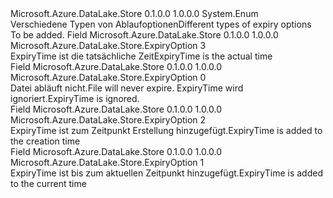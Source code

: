 <Type Name="ExpiryOption" FullName="Microsoft.Azure.DataLake.Store.ExpiryOption">
  <TypeSignature Language="C#" Value="public enum ExpiryOption" />
  <TypeSignature Language="ILAsm" Value=".class public auto ansi sealed ExpiryOption extends System.Enum" />
  <TypeSignature Language="DocId" Value="T:Microsoft.Azure.DataLake.Store.ExpiryOption" />
  <TypeSignature Language="VB.NET" Value="Public Enum ExpiryOption" />
  <TypeSignature Language="F#" Value="type ExpiryOption = " />
  <AssemblyInfo>
    <AssemblyName>Microsoft.Azure.DataLake.Store</AssemblyName>
    <AssemblyVersion>0.1.0.0</AssemblyVersion>
    <AssemblyVersion>1.0.0.0</AssemblyVersion>
  </AssemblyInfo>
  <Base>
    <BaseTypeName>System.Enum</BaseTypeName>
  </Base>
  <Docs>
    <summary>
            <span data-ttu-id="72e10-101">Verschiedene Typen von Ablaufoptionen</span><span class="sxs-lookup"><span data-stu-id="72e10-101">Different types of expiry options</span></span>
            </summary>
    <remarks>To be added.</remarks>
  </Docs>
  <Members>
    <Member MemberName="Absolute">
      <MemberSignature Language="C#" Value="Absolute" />
      <MemberSignature Language="ILAsm" Value=".field public static literal valuetype Microsoft.Azure.DataLake.Store.ExpiryOption Absolute = int32(3)" />
      <MemberSignature Language="DocId" Value="F:Microsoft.Azure.DataLake.Store.ExpiryOption.Absolute" />
      <MemberSignature Language="VB.NET" Value="Absolute" />
      <MemberSignature Language="F#" Value="Absolute = 3" Usage="Microsoft.Azure.DataLake.Store.ExpiryOption.Absolute" />
      <MemberType>Field</MemberType>
      <AssemblyInfo>
        <AssemblyName>Microsoft.Azure.DataLake.Store</AssemblyName>
        <AssemblyVersion>0.1.0.0</AssemblyVersion>
        <AssemblyVersion>1.0.0.0</AssemblyVersion>
      </AssemblyInfo>
      <ReturnValue>
        <ReturnType>Microsoft.Azure.DataLake.Store.ExpiryOption</ReturnType>
      </ReturnValue>
      <MemberValue>3</MemberValue>
      <Docs>
        <summary>
            <span data-ttu-id="72e10-102">ExpiryTime ist die tatsächliche Zeit</span><span class="sxs-lookup"><span data-stu-id="72e10-102">ExpiryTime is the actual time</span></span>
            </summary>
      </Docs>
    </Member>
    <Member MemberName="NeverExpire">
      <MemberSignature Language="C#" Value="NeverExpire" />
      <MemberSignature Language="ILAsm" Value=".field public static literal valuetype Microsoft.Azure.DataLake.Store.ExpiryOption NeverExpire = int32(0)" />
      <MemberSignature Language="DocId" Value="F:Microsoft.Azure.DataLake.Store.ExpiryOption.NeverExpire" />
      <MemberSignature Language="VB.NET" Value="NeverExpire" />
      <MemberSignature Language="F#" Value="NeverExpire = 0" Usage="Microsoft.Azure.DataLake.Store.ExpiryOption.NeverExpire" />
      <MemberType>Field</MemberType>
      <AssemblyInfo>
        <AssemblyName>Microsoft.Azure.DataLake.Store</AssemblyName>
        <AssemblyVersion>0.1.0.0</AssemblyVersion>
        <AssemblyVersion>1.0.0.0</AssemblyVersion>
      </AssemblyInfo>
      <ReturnValue>
        <ReturnType>Microsoft.Azure.DataLake.Store.ExpiryOption</ReturnType>
      </ReturnValue>
      <MemberValue>0</MemberValue>
      <Docs>
        <summary>
            <span data-ttu-id="72e10-103">Datei abläuft nicht.</span><span class="sxs-lookup"><span data-stu-id="72e10-103">File will never expire.</span></span> <span data-ttu-id="72e10-104">ExpiryTime wird ignoriert.</span><span class="sxs-lookup"><span data-stu-id="72e10-104">ExpiryTime is ignored.</span></span>
            </summary>
      </Docs>
    </Member>
    <Member MemberName="RelativeToCreationDate">
      <MemberSignature Language="C#" Value="RelativeToCreationDate" />
      <MemberSignature Language="ILAsm" Value=".field public static literal valuetype Microsoft.Azure.DataLake.Store.ExpiryOption RelativeToCreationDate = int32(2)" />
      <MemberSignature Language="DocId" Value="F:Microsoft.Azure.DataLake.Store.ExpiryOption.RelativeToCreationDate" />
      <MemberSignature Language="VB.NET" Value="RelativeToCreationDate" />
      <MemberSignature Language="F#" Value="RelativeToCreationDate = 2" Usage="Microsoft.Azure.DataLake.Store.ExpiryOption.RelativeToCreationDate" />
      <MemberType>Field</MemberType>
      <AssemblyInfo>
        <AssemblyName>Microsoft.Azure.DataLake.Store</AssemblyName>
        <AssemblyVersion>0.1.0.0</AssemblyVersion>
        <AssemblyVersion>1.0.0.0</AssemblyVersion>
      </AssemblyInfo>
      <ReturnValue>
        <ReturnType>Microsoft.Azure.DataLake.Store.ExpiryOption</ReturnType>
      </ReturnValue>
      <MemberValue>2</MemberValue>
      <Docs>
        <summary>
            <span data-ttu-id="72e10-105">ExpiryTime ist zum Zeitpunkt Erstellung hinzugefügt.</span><span class="sxs-lookup"><span data-stu-id="72e10-105">ExpiryTime is added to the creation time</span></span>
            </summary>
      </Docs>
    </Member>
    <Member MemberName="RelativeToNow">
      <MemberSignature Language="C#" Value="RelativeToNow" />
      <MemberSignature Language="ILAsm" Value=".field public static literal valuetype Microsoft.Azure.DataLake.Store.ExpiryOption RelativeToNow = int32(1)" />
      <MemberSignature Language="DocId" Value="F:Microsoft.Azure.DataLake.Store.ExpiryOption.RelativeToNow" />
      <MemberSignature Language="VB.NET" Value="RelativeToNow" />
      <MemberSignature Language="F#" Value="RelativeToNow = 1" Usage="Microsoft.Azure.DataLake.Store.ExpiryOption.RelativeToNow" />
      <MemberType>Field</MemberType>
      <AssemblyInfo>
        <AssemblyName>Microsoft.Azure.DataLake.Store</AssemblyName>
        <AssemblyVersion>0.1.0.0</AssemblyVersion>
        <AssemblyVersion>1.0.0.0</AssemblyVersion>
      </AssemblyInfo>
      <ReturnValue>
        <ReturnType>Microsoft.Azure.DataLake.Store.ExpiryOption</ReturnType>
      </ReturnValue>
      <MemberValue>1</MemberValue>
      <Docs>
        <summary>
            <span data-ttu-id="72e10-106">ExpiryTime ist bis zum aktuellen Zeitpunkt hinzugefügt.</span><span class="sxs-lookup"><span data-stu-id="72e10-106">ExpiryTime is added to the current time</span></span>
            </summary>
      </Docs>
    </Member>
  </Members>
</Type>